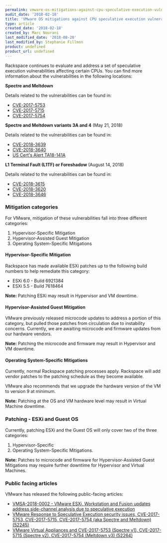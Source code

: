 ```yaml
---
permalink: vmware-os-mitigations-against-cpu-speculative-execution-vulnerabilities/
audit_date: '2018-02-18'
title: 'VMware OS mitigations against CPU speculative execution vulnerabilities'
type: article
created_date: '2018-02-18'
created_by: Marc Nourani
last_modified_date: '2018-08-20'
last_modified_by: Stephanie Fillmon
product: undefined
product_url: undefined
---
```


Rackspace continues to evaluate and address a set of speculative execution vulnerabilities affecting certain CPUs. You can find more information about the vulnerabilities in the following locations:

**Spectre and Meltdown**

Details related to the vulnerabilities can be found in:

  - [CVE-2017-5753](http://cve.mitre.org/cgi-bin/cvename.cgi?name=CVE-2017-5753)
  - [CVE-2017-5715](http://cve.mitre.org/cgi-bin/cvename.cgi?name=CVE-2017-5715)
  - [CVE-2017-5754](http://cve.mitre.org/cgi-bin/cvename.cgi?name=CVE-2017-5754)

**Spectre and Meltdown variants 3A and 4** (May 21, 2018)

Details related to the vulnerabilities can be found in:

  - [CVE-2018-3639](http://cve.mitre.org/cgi-bin/cvename.cgi?name=CVE-2018-3639)
  - [CVE-2018-3640](http://cve.mitre.org/cgi-bin/cvename.cgi?name=CVE-2018-3640)
  - [US Cert's Alert TA18-141A](https://www.us-cert.gov/ncas/alerts/TA18-141A)

**L1 Terminal Fault (L1TF) or Foreshadow** (August 14, 2018)

Details related to the vulnerabilities can be found in:

  - [CVE-2018-3615](http://cve.mitre.org/cgi-bin/cvename.cgi?name=CVE-2018-3615)
  - [CVE-2018-3620](http://cve.mitre.org/cgi-bin/cvename.cgi?name=CVE-2018-3620)
  - [CVE-2018-3646](http://cve.mitre.org/cgi-bin/cvename.cgi?name=CVE-2018-3646)

### Mitigation categories

For VMware, mitigation of these vulnerabilities fall into three different categories:

1. Hypervisor-Specific Mitigation
2. Hypervisor-Assisted Guest Mitigation
3. Operating System-Specific Mitigations

#### Hypervisor-Specific Mitigation

Rackspace has made available ESXi patches up to the following build numbers to help remediate this category:

- ESXi 6.0 - Build 6921384
- ESXi 5.5 - Build 7618464

**Note:** Patching ESXi may result in Hypervisor and VM downtime.

#### Hypervisor-Assisted Guest Mitigation

VMware previously released microcode updates to address a portion of this category, but pulled those patches from circulation due to instability concerns. Currently, we are awaiting microcode and firmware updates from our hardware vendors.  

**Note:** Patching the microcode and firmware may result in Hypervisor and VM downtime.

#### Operating System-Specific Mitigations

Currently, normal Rackspace patching processes apply. Rackspace will add vendor patches to the patching schedule as they become available.

VMware also recommends that we upgrade the hardware version of the VM to version 9 at minimum.

**Note:** Patching at the OS and VM hardware level may result in Virtual Machine downtime.

### Patching - ESXi and Guest OS

Currently, patching ESXi and the Guest OS will only cover two of the three categories:

1. Hypervisor-Specific
2. Operating System-Specific Mitigations.


**Note:** Patches to microcode and firmware for Hypervisor-Assisted Guest Mitigations may require further downtime for Hypervisor and Virtual Machines.

### Public facing articles

VMware has released the following public-facing articles:

- [VMSA-2018-0002 - VMware ESXi, Workstation and Fusion updates address side-channel analysis due to speculative execution](https://www.vmware.com/us/security/advisories/VMSA-2018-0002.html)
- [VMware Response to Speculative Execution security issues, CVE-2017-5753, CVE-2017-5715, CVE-2017-5754 (aka Spectre and Meltdown)(52245)](https://kb.vmware.com/s/article/52245)
- [VMware Virtual Appliances and CVE-2017-5753 (Spectre v1), CVE-2017-5715 (Spectre v2), CVE-2017-5754 (Meltdown v3) (52264)](https://kb.vmware.com/s/article/52264)
